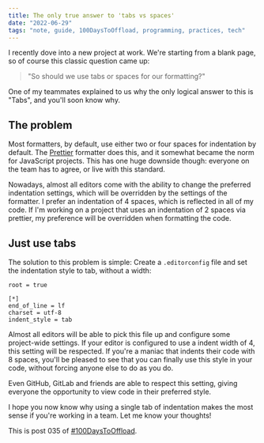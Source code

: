 ```yaml
---
title: The only true answer to 'tabs vs spaces'
date: "2022-06-29"
tags: "note, guide, 100DaysToOffload, programming, practices, tech"
---
```


I recently dove into a new project at work. We're starting from a blank page,
so of course this classic question came up:

> "So should we use tabs or spaces for our formatting?"

One of my teammates explained to us why the only logical answer to this is
"Tabs", and you'll soon know why.

## The problem

Most formatters, by default, use either two or four spaces for indentation by
default. The [Prettier](https://prettier.io/) formatter does this, and it
somewhat became the norm for JavaScript projects. This has one huge downside
though: everyone on the team has to agree, or live with this standard.

Nowadays, almost all editors come with the ability to change the preferred
indentation settings, which will be overridden by the settings of the
formatter. I prefer an indentation of 4 spaces, which is reflected in all of my
code. If I'm working on a project that uses an indentation of 2 spaces via
prettier, my preference will be overridden when formatting the code.

## Just use tabs

The solution to this problem is simple: Create a `.editorconfig` file and set
the indentation style to tab, without a width:

```editorconfig
root = true

[*]
end_of_line = lf
charset = utf-8
indent_style = tab
```

Almost all editors will be able to pick this file up and configure some
project-wide settings. If your editor is configured to use a indent width of 4,
this setting will be respected. If you're a maniac that indents their code with
8 spaces, you'll be pleased to see that you can finally use this style in your
code, without forcing anyone else to do as you do.

Even GitHub, GitLab and friends are able to respect this setting, giving
everyone the opportunity to view code in their preferred style.

I hope you now know why using a single tab of indentation makes the most sense if
you're working in a team. Let me know your thoughts!

This is post 035 of [#100DaysToOffload](https://100daystooffload.com/).
